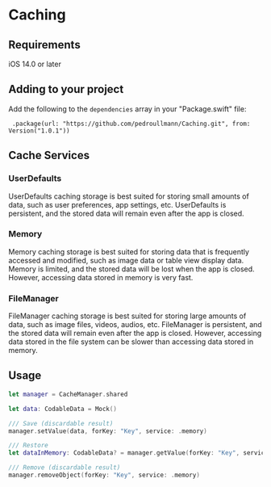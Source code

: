 # Caching

## Requirements
iOS 14.0 or later

## Adding to your project

Add the following to the `dependencies` array in your "Package.swift" file:

     .package(url: "https://github.com/pedroullmann/Caching.git", from: Version("1.0.1"))

## Cache Services

### UserDefaults

UserDefaults caching storage is best suited for storing small amounts of data, such as user preferences, app settings, etc. UserDefaults is persistent, and the stored data will remain even after the app is closed.

### Memory

Memory caching storage is best suited for storing data that is frequently accessed and modified, such as image data or table view display data. Memory is limited, and the stored data will be lost when the app is closed. However, accessing data stored in memory is very fast.

### FileManager
FileManager caching storage is best suited for storing large amounts of data, such as image files, videos, audios, etc. FileManager is persistent, and the stored data will remain even after the app is closed. However, accessing data stored in the file system can be slower than accessing data stored in memory.

## Usage

```swift
let manager = CacheManager.shared

let data: CodableData = Mock()

/// Save (discardable result)
manager.setValue(data, forKey: "Key", service: .memory)

/// Restore
let dataInMemory: CodableData? = manager.getValue(forKey: "Key", service: .memory)

/// Remove (discardable result)
manager.removeObject(forKey: "Key", service: .memory)
```
